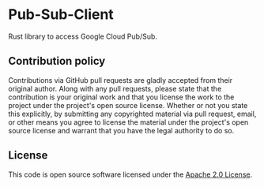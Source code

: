 # Pub-Sub-Client #

Rust library to access Google Cloud Pub/Sub.

## Contribution policy ##

Contributions via GitHub pull requests are gladly accepted from their original author. Along with
any pull requests, please state that the contribution is your original work and that you license the
work to the project under the project's open source license. Whether or not you state this
explicitly, by submitting any copyrighted material via pull request, email, or other means you agree
to license the material under the project's open source license and warrant that you have the legal
authority to do so.

## License ##

This code is open source software licensed under the
[Apache 2.0 License]("http://www.apache.org/licenses/LICENSE-2.0.html").
